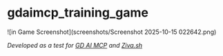 # gdaimcp_training_game

![in Game Screenshot](screenshots/Screenshot 2025-10-15 022642.png)

_Developed as a test for [GD AI MCP](https://gdaimcp.com/) and [Ziva.sh](https://ziva.sh/)_
